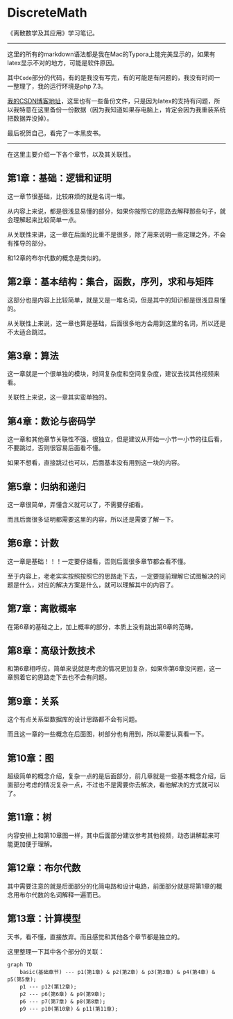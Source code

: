 # DiscreteMath
《离散数学及其应用》学习笔记。

----------

这里的所有的markdown语法都是我在Mac的Typora上能完美显示的，如果有latex显示不对的地方，可能是软件原因。

其中`Code`部分的代码，有的是我没有写完，有的可能是有问题的，我没有时间一一整理了，我的运行环境是php 7.3。

[我的CSDN博客地址](https://blog.csdn.net/YQXLLWY)，这里也有一些备份文件，只是因为latex的支持有问题，所以我特意在这里备份一份数据（因为我知道如果存电脑上，肯定会因为我重装系统把数据弄没掉）。

最后祝贺自己，看完了一本黑皮书。

----------

在这里主要介绍一下各个章节，以及其关联性。

## 第1章：基础：逻辑和证明

这一章节很基础，比较麻烦的就是名词一堆。

从内容上来说，都是很浅显易懂的部分，如果你按照它的思路去解释那些句子，就会理解起来比较简单一点。

从关联性来讲，这一章在后面的比重不是很多，除了用来说明一些定理之外，不会有推导的部分。

和12章的布尔代数的概念是类似的。

## 第2章：基本结构：集合，函数，序列，求和与矩阵

这部分也是内容上比较简单，就是又是一堆名词，但是其中的知识都是很浅显易懂的。

从关联性上来说，这一章也算是基础，后面很多地方会用到这里的名词，所以还是不太适合跳过。

## 第3章：算法

这一章就是一个很单独的模块，时间复杂度和空间复杂度，建议去找其他视频来看。

关联性上来说，这一章其实蛮单独的。

## 第4章：数论与密码学

这一章和其他章节关联性不强，很独立，但是建议从开始一小节一小节的往后看，不要跳过，否则很容易后面看不懂。

如果不想看，直接跳过也可以，后面基本没有用到这一块的内容。

## 第5章：归纳和递归

这一章很简单，弄懂含义就可以了，不需要仔细看。

而且后面很多证明都需要这里的内容，所以还是需要了解一下。

## 第6章：计数

这一章是基础！！！一定要仔细看，否则后面很多章节都会看不懂。

至于内容上，老老实实按照按照它的思路走下去，一定要提前理解它试图解决的问题是什么，对应的解决方案是什么，就可以理解其中的内容了。

## 第7章：离散概率

在第6章的基础之上，加上概率的部分，本质上没有跳出第6章的范畴。

## 第8章：高级计数技术

和第6章相呼应，简单来说就是考虑的情况更加复杂，如果你第6章没问题，这一章照着它的思路走下去也不会有问题。

## 第9章：关系

这个有点关系型数据库的设计思路都不会有问题。

而且这一章的一些概念在后面图，树部分也有用到，所以需要认真看一下。

## 第10章：图

超级简单的概念介绍，复杂一点的是后面部分，前几章就是一些基本概念介绍，后面部分考虑的情况复杂一点，不过也不是需要你去解决，看他解决的方式就可以了。

## 第11章：树

内容安排上和第10章图一样，其中后面部分建议参考其他视频，动态讲解起来可能更加便于理解。

## 第12章：布尔代数

其中需要注意的就是后面部分的化简电路和设计电路，前面部分就是将第1章的概念用布尔代数的名词解释一遍而已。

## 第13章：计算模型

天书，看不懂，直接放弃。而且感觉和其他各个章节都是独立的。

这里整理一下其中各个部分的关联：

```mermaid
graph TD
	basic(基础章节) --- p1(第1章) & p2(第2章) & p3(第3章) & p4(第4章) & p5(第5章);
	p1 --- p12(第12章);
	p2 --- p6(第6章) & p9(第9章);
	p6 --- p7(第7章) & p8(第8章);
	p9 --- p10(第10章) & p11(第11章);
```